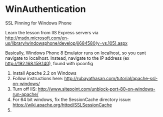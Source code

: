 WinAuthentication
=================

SSL Pinning for Windows Phone

Learn the lesson from IIS Express servers via 
http://msdn.microsoft.com/en-us/library/windowsphone/develop/jj684580(v=vs.105).aspx

Basically, Windows Phone 8 Emulator runs on localhost, so you cant navigate to localhost.
Instead, navigate to the IP address (ex http://192.168.159.140), found with ipconfig


1. Install Apache 2.2 on Windows
2. Follow instructions here: http://rubayathasan.com/tutorial/apache-ssl-on-windows/
3. Turn off IIS: http://www.sitepoint.com/unblock-port-80-on-windows-run-apache/
4. For 64 bit windows, fix the SessionCache directory issue: https://wiki.apache.org/httpd/SSLSessionCache
5. 
